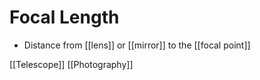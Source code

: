 # Focal Length

- Distance from [[lens]] or [[mirror]] to the [[focal point]]

[[Telescope]] [[Photography]]

